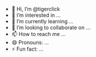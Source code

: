- 👋 Hi, I’m @tigerclick
- 👀 I’m interested in ...
- 🌱 I’m currently learning ...
- 💞️ I’m looking to collaborate on ...
- 📫 How to reach me ...
- 😄 Pronouns: ...
- ⚡ Fun fact: ...

<!---
tigerclick/tigerclick is a ✨ special ✨ repository because its `README.md` (this file) appears on your GitHub profile.
You can click the Preview link to take a look at your changes.
--->
